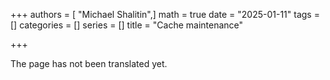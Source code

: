 +++
authors = [ "Michael Shalitin",]
math = true
date = "2025-01-11"
tags = []
categories = []
series = []
title = "Cache maintenance"

+++

The page has not been translated yet.